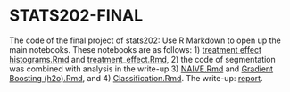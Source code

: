 # STATS202-FINAL
The code of the final project of stats202:
Use R Markdown to open up the main notebooks. These notebooks are as follows: 1) [treatment effect histograms.Rmd](https://github.com/Alisaww/STATS202-FINAL/blob/main/treatment-effect/treatment%20effect%20histograms.Rmd) and [treatment_effect.Rmd](https://github.com/Alisaww/STATS202-FINAL/blob/main/treatment-effect/treatment_effect.Rmd), 2) the code of segmentation was combined with analysis in the write-up 3) [NAIVE.Rmd](https://github.com/Alisaww/STATS202-FINAL/blob/main/forecasting/NAIVE.Rmd) and [Gradient Boosting (h2o).Rmd](https://github.com/Alisaww/STATS202-FINAL/blob/main/forecasting/Gradient%20Boosting%20(h2o).Rmd), and 4) [Classification.Rmd](https://github.com/Alisaww/STATS202-FINAL/blob/main/classification/Classification.Rmd).
The write-up: [report](https://github.com/Alisaww/STATS202-FINAL/blob/main/finalreport.pdf).
